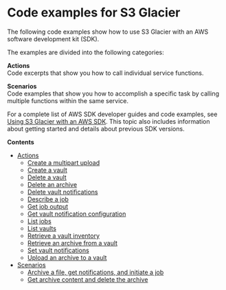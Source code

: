 # Code examples for S3 Glacier<a name="service_code_examples"></a>

The following code examples show how to use S3 Glacier with an AWS software development kit \(SDK\)\. 

The examples are divided into the following categories:

**Actions**  
Code excerpts that show you how to call individual service functions\.

**Scenarios**  
Code examples that show you how to accomplish a specific task by calling multiple functions within the same service\.

For a complete list of AWS SDK developer guides and code examples, see [Using S3 Glacier with an AWS SDK](sdk-general-information-section.md)\. This topic also includes information about getting started and details about previous SDK versions\.

**Contents**
+ [Actions](service_code_examples_actions.md)
  + [Create a multipart upload](example_glacier_UploadMultipartPart_section.md)
  + [Create a vault](example_glacier_CreateVault_section.md)
  + [Delete a vault](example_glacier_DeleteVault_section.md)
  + [Delete an archive](example_glacier_DeleteArchive_section.md)
  + [Delete vault notifications](example_glacier_DeleteVaultNotifications_section.md)
  + [Describe a job](example_glacier_DescribeJob_section.md)
  + [Get job output](example_glacier_GetJobOutput_section.md)
  + [Get vault notification configuration](example_glacier_GetVaultNotifications_section.md)
  + [List jobs](example_glacier_ListJobs_section.md)
  + [List vaults](example_glacier_ListVaults_section.md)
  + [Retrieve a vault inventory](example_glacier_InitiateJob_InventoryRetrieval_section.md)
  + [Retrieve an archive from a vault](example_glacier_InitiateJob_ArchiveRetrieval_section.md)
  + [Set vault notifications](example_glacier_SetVaultNotifications_section.md)
  + [Upload an archive to a vault](example_glacier_UploadArchive_section.md)
+ [Scenarios](service_code_examples_scenarios.md)
  + [Archive a file, get notifications, and initiate a job](example_glacier_Usage_UploadNotifyInitiate_section.md)
  + [Get archive content and delete the archive](example_glacier_Usage_RetrieveDelete_section.md)